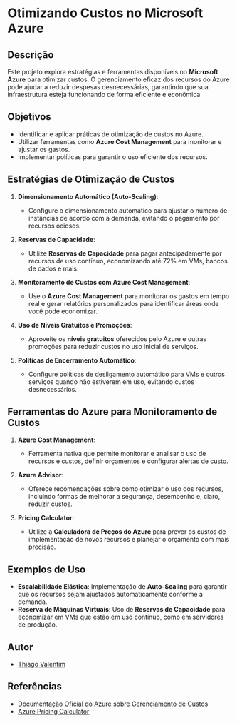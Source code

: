 # Otimizando Custos no Microsoft Azure

## Descrição
Este projeto explora estratégias e ferramentas disponíveis no **Microsoft Azure** para otimizar custos. O gerenciamento eficaz dos recursos do Azure pode ajudar a reduzir despesas desnecessárias, garantindo que sua infraestrutura esteja funcionando de forma eficiente e econômica.

## Objetivos
- Identificar e aplicar práticas de otimização de custos no Azure.
- Utilizar ferramentas como **Azure Cost Management** para monitorar e ajustar os gastos.
- Implementar políticas para garantir o uso eficiente dos recursos.

## Estratégias de Otimização de Custos

1. **Dimensionamento Automático (Auto-Scaling)**:
   - Configure o dimensionamento automático para ajustar o número de instâncias de acordo com a demanda, evitando o pagamento por recursos ociosos.

2. **Reservas de Capacidade**:
   - Utilize **Reservas de Capacidade** para pagar antecipadamente por recursos de uso contínuo, economizando até 72% em VMs, bancos de dados e mais.

3. **Monitoramento de Custos com Azure Cost Management**:
   - Use o **Azure Cost Management** para monitorar os gastos em tempo real e gerar relatórios personalizados para identificar áreas onde você pode economizar.

4. **Uso de Níveis Gratuitos e Promoções**:
   - Aproveite os **níveis gratuitos** oferecidos pelo Azure e outras promoções para reduzir custos no uso inicial de serviços.

5. **Políticas de Encerramento Automático**:
   - Configure políticas de desligamento automático para VMs e outros serviços quando não estiverem em uso, evitando custos desnecessários.

## Ferramentas do Azure para Monitoramento de Custos

1. **Azure Cost Management**:
   - Ferramenta nativa que permite monitorar e analisar o uso de recursos e custos, definir orçamentos e configurar alertas de custo.

2. **Azure Advisor**:
   - Oferece recomendações sobre como otimizar o uso dos recursos, incluindo formas de melhorar a segurança, desempenho e, claro, reduzir custos.

3. **Pricing Calculator**:
   - Utilize a **Calculadora de Preços do Azure** para prever os custos de implementação de novos recursos e planejar o orçamento com mais precisão.

## Exemplos de Uso
- **Escalabilidade Elástica**: Implementação de **Auto-Scaling** para garantir que os recursos sejam ajustados automaticamente conforme a demanda.
- **Reserva de Máquinas Virtuais**: Uso de **Reservas de Capacidade** para economizar em VMs que estão em uso contínuo, como em servidores de produção.

## Autor
- [Thiago Valentim](https://github.com/thvcorreia)

## Referências
- [Documentação Oficial do Azure sobre Gerenciamento de Custos](https://docs.microsoft.com/pt-br/azure/cost-management/)
- [Azure Pricing Calculator](https://azure.microsoft.com/pt-br/pricing/calculator/)
